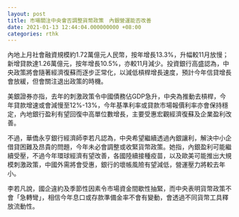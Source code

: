 ```yaml
---
layout: post
title: 市場關注中央會否調整貨幣政策　內銀營運能否改善
date: 2021-01-13 12:44:04.000000000 +08:00
categories: rthk
---
```


內地上月社會融資規模約1.72萬億元人民幣，按年增長13.3%，升幅較11月放慢；新增貸款達1.26萬億元，按年增長10.5%，亦較11月減少。投資銀行高盛認為，中央政策將會隨著經濟復蘇而逐步正常化，以減低槓桿增長速度，預計今年信貸增長會放緩，但會關注退出政策的時機。

美銀證券亦指，去年的刺激政策令中國債務佔GDP急升，中央為推動去槓桿，今年貸款增速或會減慢至12%-13%，今年基準利率或貸款市場報價利率亦會保持穩定，內地銀行盈利有望回復中高單位數增長，主要受惠宏觀經濟復蘇及企業盈利改善。

不過，華僑永亨銀行經濟師李若凡認為，中央希望繼續透過內銀讓利，解決中小企借貸困難及昂貴的問題，今年未必會調整或收緊貨幣政策。她指，內銀盈利可能繼續受壓，不過今年環球經濟有望改善，各國陸續接種疫苗，以及歐美可能推出大規模刺激政策，中國外需將會受惠，銀行的壞帳風險有望減低，營運壓力將較去年小。

李若凡說，國企違約及季節性因素令市場資金間歇性抽緊，而中央表明貨幣政策不會「急轉彎」，相信今年息口或存款準備金率不會有變動，會透過不同貨幣工具釋放流動性。
